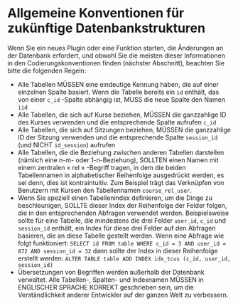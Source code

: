 # Allgemeine Konventionen für zukünftige Datenbankstrukturen

Wenn Sie ein neues Plugin oder eine Funktion starten, die Änderungen an der Datenbank erfordert, und obwohl Sie die meisten dieser Informationen in den Codierungskonventionen finden \(nächster Abschnitt\), beachten Sie bitte die folgenden Regeln:

* Alle Tabellen MÜSSEN eine eindeutige Kennung haben, die auf einer einzelnen Spalte basiert. Wenn die Tabelle bereits ein `id` enthält, das von einer `c_id` -Spalte abhängig ist, MUSS die neue Spalte den Namen `iid`
* Alle Tabellen, die sich auf Kurse beziehen, MÜSSEN die ganzzahlige ID des Kurses verwenden und die entsprechende Spalte aufrufen `c_id`
* Alle Tabellen, die sich auf Sitzungen beziehen, MÜSSEN die ganzzahlige ID der Sitzung verwenden und die entsprechende Spalte `session_id` \(und NICHT `id_session`\) aufrufen
* Alle Tabellen, die die Beziehung zwischen anderen Tabellen darstellen \(nämlich eine n-m- oder 1-n-Beziehung\), SOLLTEN einen Namen mit einem zentralen « rel » -Begriff tragen, in dem die beiden Tabellennamen in alphabetischer Reihenfolge ausgedrückt werden, es sei denn, dies ist kontraintuitiv. Zum Beispiel trägt das Verknüpfen von Benutzern mit Kursen den Tabellennamen `course_rel_user`.
* Wenn Sie speziell einen Tabellenindex definieren, um die Dinge zu beschleunigen, SOLLTE dieser Index der Reihenfolge der Felder folgen, die in den entsprechenden Abfragen verwendet werden. Beispielsweise sollte für eine Tabelle, die mindestens die drei Felder `user_id`, `c_id` und `session_id` enthält, ein Index für diese drei Felder auf den Abfragen basieren, die an diese Tabelle gestellt werden. Wenn eine Abfrage wie folgt funktioniert: `SELECT id FROM table WHERE c_id = 3 AND user_id = 872 AND session_id = 32` dann sollte der Index in dieser Reihenfolge erstellt werden: `ALTER TABLE table ADD INDEX idx_tcus (c_id, user_id, session_id)`
* Übersetzungen von Begriffen werden außerhalb der Datenbank verwaltet. Alle Tabellen-, Spalten- und Indexnamen MÜSSEN in ENGLISCHER SPRACHE KORREKT geschrieben sein, um die Verständlichkeit anderer Entwickler auf der ganzen Welt zu verbessern.